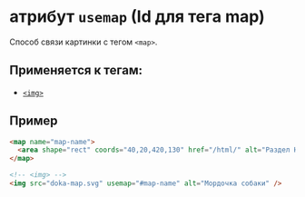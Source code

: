 # атрибут `usemap` (Id для тега map)

Способ связи картинки с тегом `<map>`.

## Применяется к тегам:

- [`<img>`](<../TAGS IMAGE/img (ИЗОБРАЖЕНИЕ).md>)

## Пример

```html
<map name="map-name">
  <area shape="rect" coords="40,20,420,130" href="/html/" alt="Раздел HTML" />
</map>

<!-- <img> -->
<img src="doka-map.svg" usemap="#map-name" alt="Мордочка собаки" />
```

